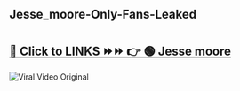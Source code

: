 
 ## Jesse_moore-Only-Fans-Leaked

# <h2><a href="https://clipsfans.com/Jesse_moore&ref=git">🔗 Click to LINKS ⏩⏩ 👉 🟢 Jesse moore </a></h2>

<a href="https://clipsfans.com/Jesse_moore&ref=git" rel="nofollow" data-target="animated-image.originalLink"><img src="https://i.ibb.co.com/xMMVF88/686577567.gif" alt="Viral Video Original" style="max-width: 100%; display: inline-block;" data-target="animated-image.originalImage"></a>
